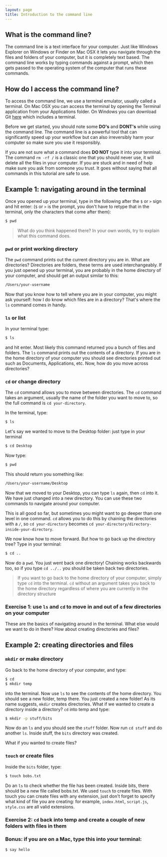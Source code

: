 ```yaml
---
layout: page
title: Introduction to the command line
---
```


## What is the command line?

The command line is a text interface for your computer. Just like Windows Explorer on Windows or Finder on Mac OSX it lets you navigate through the files and folders of your computer, but it is completely text based. The command line works by typing commands against a prompt, which then gets passed to the operating system of the computer that runs these commands.

## How do I access the command line?

To access the command line, we use a terminal emulator, usually called a terminal. On Mac OSX you can access the terminal by opening the Terminal application from your Applications folder. On Windows you can download Git [here](https://git-scm.com/download/win) which includes a terminal.

Before we get started, you should note some **DO's** and **DONT's** while using the command line. The command line is a powerful tool that can significantly speed up your workflow but can also irreversibly harm your computer so make sure you use it responsibly.

If you are not sure what a command does **DO NOT** type it into your terminal. The command `rm -rf /` is a classic one that you should never use, it will delete all the files in your computer. If you are stuck and in need of help make sure you ask from someone you trust. It goes without saying that all commands in this tutorial are safe to use.

## Example 1: navigating around in the terminal

Once you opened up your terminal, type in the following after the `$` or `>` sign and hit enter: (`$` or `>` is the prompt, you don't have to retype that in the terminal, only the characters that come after them):

```bash
$ pwd
```

> What do you think happened there? In your own words, try to explain what this command does.

### `pwd` or print working directory

The `pwd` command prints out the current directory you are in. What are directories? Directories are folders, these terms are used interchangeably. If you just opened up your terminal, you are probably in the home directory of your computer, and should get an output similar to this:

```bash
/Users/your-username
```

Now that you know how to tell where you are in your computer, you might ask yourself: how I do know which files are in a directory? That's where the `ls` command comes in handy.

### `ls` or list

In your terminal type:

```bash
$ ls
```

and hit enter. Most likely this command returned you a bunch of files and folders. The `ls` command prints out the contents of a directory. If you are in the home directory of your computer you should see directories printed out such as Documents, Applications, etc. Now, how do you move across directories?

### `cd` or change directory

The `cd` command allows you to move between directories. The `cd` command takes an argument, usually the name of the folder you want to move to, so the full command is `cd your-directory`.

In the terminal, type:

```bash
$ ls
```

Let's say we wanted to move to the Desktop folder: just type in your terminal

```bash
$ cd Desktop
```

Now type:

```bash
$ pwd
```

This should return you something like:

```bash
/Users/your-username/Desktop
```

Now that we moved to your Desktop, you can type `ls` again, then `cd` into it. We have just changed into a new directory. You can use these two commands to navigate around your computer.

This is all good so far, but sometimes you might want to go deeper than one level in one command. `cd` allows you to do this by chaining the directories with a `/`, so `cd your-directory` becomes `cd your-directory/directory-inside-your-directory`.

We now know how to move forward. But how to go back up the directory tree? Type in your terminal:

```bash
$ cd ..
```

Now do a `pwd`. You just went back one directory! Chaining works backwards too, so if you type `cd ../..` you should be taken back two directories.

> If you want to go back to the home directory of your computer, simply type `cd` into the terminal. `cd` without an argument takes you back to the home directory regardless of where you are currently in the directory structure

### Exercise 1: use `ls` and `cd` to move in and out of a few directories on your computer

These are the basics of navigating around in the terminal. What else would we want to do in there? How about creating directories and files?

## Example 2: creating directories and files

### `mkdir` or make directory

Go back to the home directory of your computer, and type:

```bash
$ cd
$ mkdir temp
```

into the terminal. Now use `ls` to see the contents of the home directory. You should see a new folder, temp there. You just created a new folder! As its name suggests, `mkdir` creates directories. What if we wanted to create a directory inside a directory? `cd` into temp and type:

```bash
$ mkdir -p stuff/bits
```

Now do an `ls` and you should see the `stuff` folder. Now run `cd stuff` and do another `ls`. Inside stuff, the `bits` directory was created. 

What if you wanted to create files?

### `touch` or create files 

Inside the `bits` folder, type:

```bash
$ touch bobs.txt
```

Do an `ls` to check whether the file has been created. Inside bits, there should be a new file called bobs.txt. We used `touch` to create files. With touch you can create files with any extension, just don't forget to specify what kind of file you are creating: for example, `index.html`, `script.js`, `style.css` are all valid extensions. 

### Exercise 2: `cd` back into temp and create a couple of new folders with files in them

### Bonus: if you are on a Mac, type this into your terminal:

```bash
$ say hello
```
